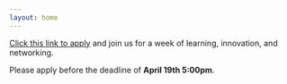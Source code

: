```yaml
---
layout: home
---
```

[Click this link to apply]([https://tigeraibootcamp.github.io/TigerAI/](https://docs.google.com/forms/d/e/1FAIpQLSd0Yx6w6l0xELOh9Q9ByEleEBL5W5_90mN5DeNaYI9Tk9-Atw/viewform)) and join us for a week of learning, innovation, and networking. 

Please apply before the deadline of **April 19th 5:00pm**.
